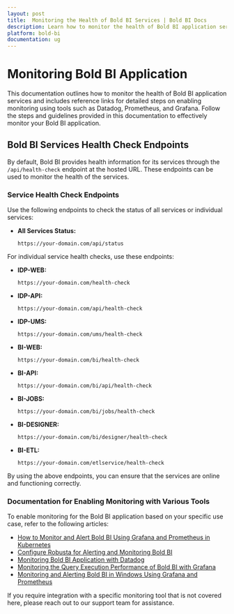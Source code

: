 ```yaml
---
layout: post
title:  Monitoring the Health of Bold BI Services | Bold BI Docs
description: Learn how to monitor the health of Bold BI application services and includes reference links for detailed steps
platform: bold-bi
documentation: ug
---
```

# Monitoring Bold BI Application

This documentation outlines how to monitor the health of Bold BI application services and includes reference links for detailed steps on enabling monitoring using tools such as Datadog, Prometheus, and Grafana. Follow the steps and guidelines provided in this documentation to effectively monitor your Bold BI application.

## Bold BI Services Health Check Endpoints

By default, Bold BI provides health information for its services through the `/api/health-check` endpoint at the hosted URL. These endpoints can be used to monitor the health of the services.

### Service Health Check Endpoints

Use the following endpoints to check the status of all services or individual services:

- **All Services Status:** 

  `https://your-domain.com/api/status`

For individual service health checks, use these endpoints:

- **IDP-WEB:**  

  `https://your-domain.com/health-check`

- **IDP-API:**  

  `https://your-domain.com/api/health-check`

- **IDP-UMS:** 

  `https://your-domain.com/ums/health-check`

- **BI-WEB:**  

  `https://your-domain.com/bi/health-check`

- **BI-API:** 

  `https://your-domain.com/bi/api/health-check`

- **BI-JOBS:**  

  `https://your-domain.com/bi/jobs/health-check`

- **BI-DESIGNER:** 

  `https://your-domain.com/bi/designer/health-check`

- **BI-ETL:**  

  `https://your-domain.com/etlservice/health-check`

By using the above endpoints, you can ensure that the services are online and functioning correctly.

### Documentation for Enabling Monitoring with Various Tools

To enable monitoring for the Bold BI application based on your specific use case, refer to the following articles:

- [How to Monitor and Alert Bold BI Using Grafana and Prometheus in Kubernetes](https://support.boldbi.com/agent/kb/624)
- [Configure Robusta for Alerting and Monitoring Bold BI](https://support.boldbi.com/agent/kb/590)
- [Monitoring Bold BI Application with Datadog](https://support.boldbi.com/agent/kb/16191)
- [Monitoring the Query Execution Performance of Bold BI with Grafana](https://support.boldbi.com/agent/kb/16393)
- [Monitoring and Alerting Bold BI in Windows Using Grafana and Prometheus](https://support.boldbi.com/agent/kb/592)

If you require integration with a specific monitoring tool that is not covered here, please reach out to our support team for assistance.
